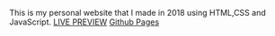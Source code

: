 
This is my personal website that I made in 2018 using HTML,CSS and JavaScript.
[LIVE PREVIEW](http://sameerdudeja.com)
[Github Pages](https://sameer-dudeja.github.io/PersonalWebsite)

